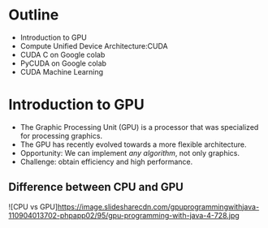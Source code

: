 # Outline
- Introduction to GPU
- Compute Unified Device Architecture:CUDA
- CUDA C on Google colab
- PyCUDA on Google colab
- CUDA Machine Learning

# Introduction to GPU
- The Graphic Processing Unit (GPU) is a processor that was specialized for processing graphics.
- The GPU has recently evolved towards a more flexible architecture.
- Opportunity: We can implement *any algorithm*, not only graphics.
- Challenge: obtain efficiency and high performance.
## Difference between CPU and GPU
![CPU vs GPU]https://image.slidesharecdn.com/gpuprogrammingwithjava-110904013702-phpapp02/95/gpu-programming-with-java-4-728.jpg
